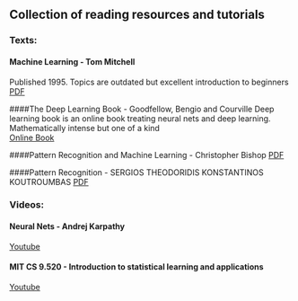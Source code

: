 ## Collection of reading resources and tutorials

### Texts:

#### Machine Learning - Tom Mitchell
Published 1995. Topics are outdated but excellent introduction to beginners<br/>
[PDF](http://personal.disco.unimib.it/Vanneschi/McGrawHill_-_Machine_Learning_-Tom_Mitchell.pdf)

####The Deep Learning Book - Goodfellow, Bengio and Courville
Deep learning book is an online book treating neural nets and deep learning. Mathematically intense but one of a kind<br/>
[Online Book](http://www.deeplearningbook.org/)

####Pattern Recognition and Machine Learning - Christopher Bishop
[PDF](http://users.isr.ist.utl.pt/~wurmd/Livros/school/Bishop%20-%20Pattern%20Recognition%20And%20Machine%20Learning%20-%20Springer%20%202006.pdf)

####Pattern Recognition - SERGIOS THEODORIDIS KONSTANTINOS KOUTROUMBAS
[PDF](http://www.manalhelal.com/Books/F2014/Pattern%20Recognition_2003.pdf)

### Videos:

#### Neural Nets - Andrej Karpathy
[Youtube](https://www.youtube.com/playlist?list=PLLvH2FwAQhnpj1WEB-jHmPuUeQ8mX-XXG)

#### MIT CS 9.520 - Introduction to statistical learning and applications
[Youtube](https://www.youtube.com/watch?v=6AWZS4Ho2Z8&list=PLUSINQ-x5aJ55tgiyxgYXwEebvxtlRp2T)
